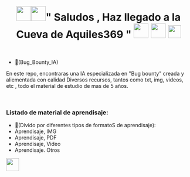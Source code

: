 <h1 align="center"><img height="40" src="https://github.com/7oSkaaa/7oSkaaa/blob/main/Images/about_me.gif?raw=true"><img height="40" src="https://emoji.gg/assets/emoji/7333-parrotdance.gif">" Saludos , Haz llegado a la Cueva de Aquiles369 " <img height="40" src="https://emoji.gg/assets/emoji/7333-parrotdance.gif"> <img height="40" src="https://github.com/7oSkaaa/7oSkaaa/blob/main/Images/about_me.gif?raw=true"> <img height="35" src="https://user-images.githubusercontent.com/73097560/115834477-dbab4500-a447-11eb-908a-139a6edaec5c.gif"> </h1></p><br>


- :file_folder:(Bug_Bounty_IA)
<p>  
En este repo, encontraras una IA especializada en "Bug bounty" creada y aliementada con calidad Diversos  recursos, tantos como txt, img, videos, etc , todo el material de estudio de mas de 5 años.
</p>  
<br>



<h3> Listado de material de aprendisaje: </h3>

- :file_folder:(Divido por diferentes tipos de formatoS de aprendisaje):
- Aprendisaje, IMG
- Aprendisaje, PDF
- Aprendisaje, Video
- Aprendisaje. Otros

 <img height="35" src="https://user-images.githubusercontent.com/73097560/115834477-dbab4500-a447-11eb-908a-139a6edaec5c.gif">      
 <br>


